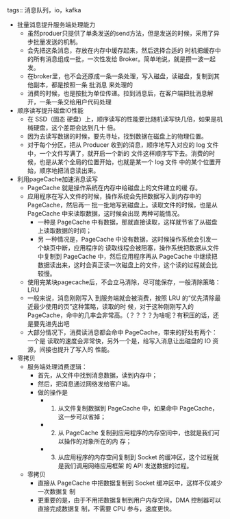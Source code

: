 tags:: 消息队列，io，kafka

- 批量消息提升服务端处理能力
	- 虽然produer只提供了单条发送的send方法，但是发送的时候，采用了异步批量发送的机制。
	- 会先把这条消息，存放在内存中缓存起来，然后选择合适的 时机把缓存中的所有消息组成一批，一次性发给 Broker。简单地说，就是攒一波一起发。
	- 在broker里，也不会还原成一条一条处理，写入磁盘，读磁盘，复制到其他副本，都是按照一条 批消息 来处理的
	- 消费的时候，也是按批为单位传递。拉到消息后，在客户端把批消息解开，一条一条交给用户代码处理
- 顺序读写提升磁盘IO性能
	- 在 SSD（固态 硬盘）上，顺序读写的性能要比随机读写快几倍，如果是机械硬盘，这个差距会达到几十 倍。
	- 因为去读写数据的时候，要先寻址，找到数据在磁盘上的物理位置。
	- 对于每个分区，把从 Producer 收到的消息，顺序地写入对应的 log 文件中，一个文件写满了，就开启一个新的 文件这样顺序写下去。消费的时候，也是从某个全局的位置开始，也就是某一个 log 文件 中的某个位置开始，顺序地把消息读出来。
- 利用pageCache加速消息读写
	- PageCache 就是操作系统在内存中给磁盘上的文件建立的缓 存。
	- 应用程序在写入文件的时候，操作系统会先把数据写入到内存中的 PageCache，然后再一 批一批地写到磁盘上。读取文件的时候，也是从 PageCache 中来读取数据，这时候会出现 两种可能情况。
		- 一种是 PageCache 中有数据，那就直接读取，这样就节省了从磁盘上读取数据的时间；
		- 另 一种情况是，PageCache 中没有数据，这时候操作系统会引发一个缺页中断，应用程序的 读取线程会被阻塞，操作系统把数据从文件中复制到 PageCache 中，然后应用程序再从 PageCache 中继续把数据读出来，这时会真正读一次磁盘上的文件，这个读的过程就会比 较慢。
	- 使用完某块pagecache后，不会立马清除，尽可能保存，一般清除策略：LRU
	- 一般来说，消息刚刚写入 到服务端就会被消费，按照 LRU 的“优先清除最近最少使用的页”这种策略，读取的时 候，对于这种刚刚写入的 PageCache，命中的几率会非常高。（？？？？为啥呢？有积压的话，还是要先进先出吧
	- 大部分情况下，消费读消息都会命中 PageCache，带来的好处有两个：一个是 读取的速度会非常快，另外一个是，给写入消息让出磁盘的 IO 资源，间接也提升了写入的 性能。
- 零拷贝
	- 服务端处理消费逻辑：
		- 首先，从文件中找到消息数据，读到内存中；
		- 然后，把消息通过网络发给客户端。
		- 做的操作是
			- 1. 从文件复制数据到 PageCache 中，如果命中 PageCache，这一步可以省掉；
			- 2. 从 PageCache 复制到应用程序的内存空间中，也就是我们可以操作的对象所在的内 存；
			- 3. 从应用程序的内存空间复制到 Socket 的缓冲区，这个过程就是我们调用网络应用框架 的 API 发送数据的过程。
	- 零拷贝
		- 直接从 PageCache 中把数据复制到 Socket 缓冲区中，这样不仅减少一次数据复 制
		- 更重要的是，由于不用把数据复制到用户内存空间，DMA 控制器可以直接完成数据复 制，不需要 CPU 参与，速度更快。